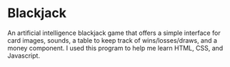 # Blackjack
An artificial intelligence blackjack game that offers a simple interface for card images, sounds, a table to keep track of wins/losses/draws, and a money component.
I used this program to help me learn HTML, CSS, and Javascript.
